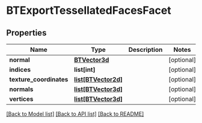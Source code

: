 # BTExportTessellatedFacesFacet

## Properties
Name | Type | Description | Notes
------------ | ------------- | ------------- | -------------
**normal** | [**BTVector3d**](BTVector3d.md) |  | [optional] 
**indices** | **list[int]** |  | [optional] 
**texture_coordinates** | [**list[BTVector2d]**](BTVector2d.md) |  | [optional] 
**normals** | [**list[BTVector3d]**](BTVector3d.md) |  | [optional] 
**vertices** | [**list[BTVector3d]**](BTVector3d.md) |  | [optional] 

[[Back to Model list]](../README.md#documentation-for-models) [[Back to API list]](../README.md#documentation-for-api-endpoints) [[Back to README]](../README.md)


